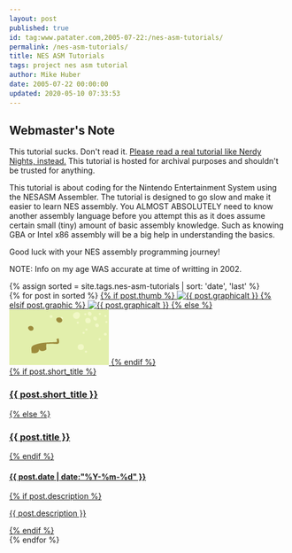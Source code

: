 ```yaml
---
layout: post
published: true
id: tag:www.patater.com,2005-07-22:/nes-asm-tutorials/
permalink: /nes-asm-tutorials/
title: NES ASM Tutorials
tags: project nes asm tutorial
author: Mike Huber
date: 2005-07-22 00:00:00
updated: 2020-05-10 07:33:53
---
```

<div class="warning">
<h2>Webmaster's Note</h2>
<p>This tutorial sucks. Don't read it. <a href="http://www.nintendoage.com/forum/messageview.cfm?catid=22&threadid=7155">Please read a real tutorial like Nerdy Nights, instead.</a> This tutorial is hosted for archival purposes and shouldn't be trusted for anything.</p>
</div>

<p>This tutorial is about coding for the Nintendo Entertainment System
using the NESASM Assembler. The tutorial is designed to go slow and
make it easier to learn NES assembly. You ALMOST ABSOLUTELY need to
know another assembly language before you attempt this as it does
assume certain small (tiny) amount of basic assembly knowledge.  Such
as knowing GBA or Intel x86 assembly will be a big help in
understanding the basics.</p>

<p>Good luck with your NES assembly programming journey!</p>

<p>NOTE: Info on my age WAS accurate at time of writting in 2002.</p>

<section class="posts">
{% assign sorted = site.tags.nes-asm-tutorials | sort: 'date', 'last' %}
  <div class="entries">
{% for post in sorted %}
    <a class="entry" href="{{ post.url }}">
  {% if post.thumb %}
      <img src="{{ post.thumb }}" alt="{{ post.graphicalt }}">
  {% elsif post.graphic %}
      <img src="{{ post.graphic }}" alt="{{ post.graphicalt }}">
  {% else %}
      <img src="/images/thumb-face.png" alt="Potato Face - Non-project Image">
  {% endif %}
      <div class="entry-proper">
  {% if post.short_title %}
        <h3>{{ post.short_title }}</h3>
  {% else %}
        <h3>{{ post.title }}</h3>
  {% endif %}
        <h4 class="date">{{ post.date | date:"%Y-%m-%d" }}</h4>
  {% if post.description %}
        <p>{{ post.description }}</p>
  {% endif %}
      </div>
    </a>
{% endfor %}
  </div>
</section>
